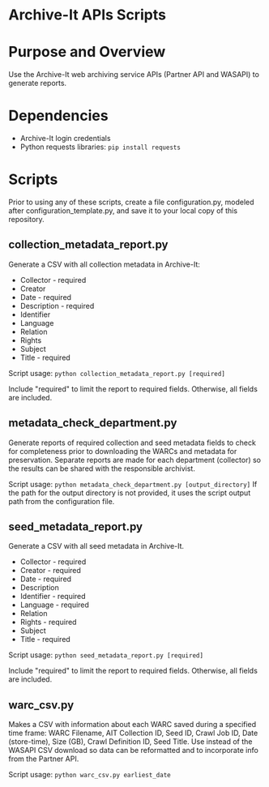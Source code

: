 # Archive-It APIs Scripts

# Purpose and Overview
Use the Archive-It web archiving service APIs (Partner API and WASAPI) to generate reports.

# Dependencies
* Archive-It login credentials
* Python requests libraries: `pip install requests`

# Scripts
Prior to using any of these scripts, create a file configuration.py, modeled after configuration_template.py,
and save it to your local copy of this repository.

## collection_metadata_report.py
Generate a CSV with all collection metadata in Archive-It:
   * Collector - required
   * Creator
   * Date - required
   * Description - required
   * Identifier
   * Language
   * Relation
   * Rights
   * Subject
   * Title - required

Script usage: `python collection_metadata_report.py [required]`

Include "required" to limit the report to required fields. Otherwise, all fields are included.

## metadata_check_department.py
Generate reports of required collection and seed metadata fields 
to check for completeness prior to downloading the WARCs and metadata for preservation. 
Separate reports are made for each department (collector) so the results can be shared with the responsible archivist.

Script usage: `python metadata_check_department.py [output_directory]`
If the path for the output directory is not provided, it uses the script output path from the configuration file.

## seed_metadata_report.py
Generate a CSV with all seed metadata in Archive-It.
   * Collector - required
   * Creator - required
   * Date - required
   * Description
   * Identifier - required
   * Language - required
   * Relation
   * Rights - required
   * Subject
   * Title - required

Script usage: `python seed_metadata_report.py [required]`

Include "required" to limit the report to required fields. Otherwise, all fields are included.

## warc_csv.py
Makes a CSV with information about each WARC saved during a specified time frame: 
WARC Filename, AIT Collection ID, Seed ID, Crawl Job ID, Date (store-time), Size (GB), Crawl Definition ID, Seed Title.
Use instead of the WASAPI CSV download so data can be reformatted and to incorporate info from the Partner API.

Script usage: `python warc_csv.py earliest_date`